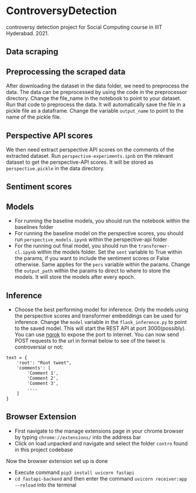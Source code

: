 # ControversyDetection
controversy detection project for Social Computing course in IIIT Hyderabad. 2021.

## Data scraping

## Preprocessing the scraped data
After downloading the dataset in the data folder, we need to preprocess the data. The data can be preprocessed by using the code in the preprocessor directory. Change the file_name in the notebook to point to your dataset. Run that code to preprocess the data. It will automatically save the file in a pickle file as a dataframe. Change the variable `output_name` to point to the name of the pickle file.

## Perspective API scores
We then need extract perspective API scores on the comments of the extracted dataset. Run `perspective-experiments.ipnb` on the relevant dataset to get the perspective-API scores. It will be stored as `perspective.pickle` in the data directory.

## Sentiment scores

## Models
- For running the baseline models, you should run the notebook within the baselines folder
- For running the baseline model on the perspective scores, you should run `perspective_models.ipynb` within the perspective-api folder
- For the running out final model, you should run the `transformer-cl.ipynb` within the models folder. Set the `sent` variable to True within the params, if you want to include the sentiment scores or False otherwise. Same applies for the `pers` variable within the params. Change the `output_path` within the params to direct to where to store the models. It will store the models after every epoch. 

## Inference
- Choose the best performing model for inference. Only the models using the perspective scores and transformer embeddings can be used for inference. Change the `model` variable in the `flask_inference.py` to point to the saved model. This will start the REST API at port 3000(possibly). You can use [ngrok](https://ngrok.com/) to expose the port to internet. You can now send POST requests to the url in format below to see of the tweet is controversial or not:
```
text = {
    'root': "Root tweet",
    'comments': [
        'Comment 1',
        'Comment 2',
        'Comment 3',
        ....
    ]
}

```

## Browser Extension
- First navigate to the manage extensions page in your chrome browser by typing `chrome://extensions/` into the address bar
- Click on load unpacked and navigate and select the folder `contro` found in this project codebase

Now the browser extension set up is done
- Execute command `pip3 install uvicorn fastapi`
- `cd fastapi-backend` and then enter the command `uvicorn receiver:app --reload` into the terminal
